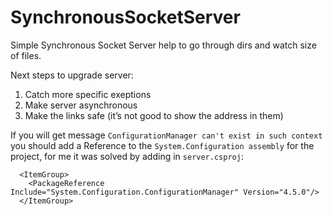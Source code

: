 # SynchronousSocketServer
Simple Synchronous Socket Server help to go through dirs and watch size of files.

Next steps to upgrade server:

1. Catch more specific exeptions
2. Make server asynchronous
3. Make the links safe (it’s not good to show the address in them)

If you will get message `ConfigurationManager can't exist in such context` you should add a Reference to the `System.Configuration assembly` for the project, for me it was solved by adding in `server.csproj`:
```
  <ItemGroup>
    <PackageReference Include="System.Configuration.ConfigurationManager" Version="4.5.0"/>
  </ItemGroup>
```
[image1]: //https://ibb.co/gJnag9

